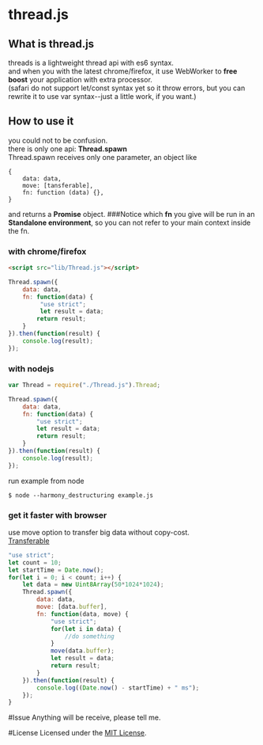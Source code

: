 # thread.js

## What is thread.js
threads is a lightweight thread api with es6 syntax.  
and when you with the latest chrome/firefox, it use WebWorker to **free boost** your application with extra processor.  
(safari do not support let/const syntax yet so it throw errors, but you can rewrite it to use var syntax--just a little work, if you want.)

## How to use it

you could not to be confusion.  
there is only one api: **Thread.spawn**   
Thread.spawn receives only one parameter, an object like  

```
{
	data: data,
	move: [tansferable],
	fn: function (data) {},
}
```
and returns a **Promise** object.
###Notice
which **fn** you give will be run in an **Standalone environment**, so you can not refer to your main context inside the fn.

### with chrome/firefox
```html
<script src="lib/Thread.js"></script>
```
```javascript
Thread.spawn({
	data: data,
	fn: function(data) {
		 "use strict";
		 let result = data;
	    return result;
	}
}).then(function(result) {
	console.log(result);
});
```

### with nodejs

```javascript
var Thread = require("./Thread.js").Thread;

Thread.spawn({
	data: data,
	fn: function(data) {
		"use strict";
		let result = data;
   		return result;
	}
}).then(function(result) {
	console.log(result);
});
```

run example from node
	
	$ node --harmony_destructuring example.js

### get it faster with browser
use move option to transfer big data without copy-cost.  
[Transferable](https://developer.mozilla.org/en-US/docs/Web/API/Transferable)

```javascript
"use strict";
let count = 10;
let startTime = Date.now();
for(let i = 0; i < count; i++) {
    let data = new Uint8Array(50*1024*1024);
    Thread.spawn({
		data: data,
		move: [data.buffer],
		fn: function(data, move) {
			"use strict";
			for(let i in data) {
				//do something
			}
			move(data.buffer);
			let result = data;
	 	  	return result;
		}
    }).then(function(result) {
		console.log((Date.now() - startTime) + " ms");
    });
}
```

#Issue
Anything will be receive, please tell me.

#License
Licensed under the [MIT License](https://opensource.org/licenses/MIT).